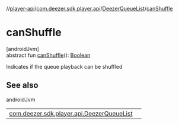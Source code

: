 //[player-api](../../../index.md)/[com.deezer.sdk.player.api](../index.md)/[DeezerQueueList](index.md)/[canShuffle](can-shuffle.md)

# canShuffle

[androidJvm]\
abstract fun [canShuffle](can-shuffle.md)(): [Boolean](https://kotlinlang.org/api/latest/jvm/stdlib/kotlin/-boolean/index.html)

Indicates if the queue playback can be shuffled

## See also

androidJvm

| | |
|---|---|
| [com.deezer.sdk.player.api.DeezerQueueList](set-shuffle.md) |  |
